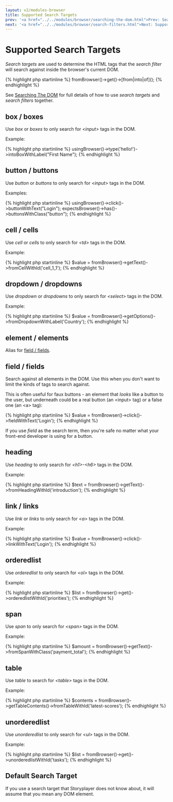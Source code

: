 ```yaml
---
layout: v2/modules-browser
title: Supported Search Targets
prev: '<a href="../../modules/browser/searching-the-dom.html">Prev: Searching The DOM</a>'
next: '<a href="../../modules/browser/search-filters.html">Next: Supported Search Filters</a>'
---
```


# Supported Search Targets

_Search targets_ are used to determine the HTML tags that the _search filter_ will search against inside the browser's current DOM.

{% highlight php startinline %}
fromBrowser()->get()->[from|into|of]<SearchTarget><SearchFilter>();
{% endhighlight %}

See [Searching The DOM](searching-the-dom.html) for full details of how to use _search targets_ and _search filters_ together.

## box / boxes

Use _box_ or _boxes_ to only search for _&lt;input&gt;_ tags in the DOM.

Example:

{% highlight php startinline %}
usingBrowser()->type('hello!')->intoBoxWithLabel("First Name");
{% endhighlight %}

## button / buttons

Use _button_ or _buttons_ to only search for _&lt;input&gt;_ tags in the DOM.

Examples:

{% highlight php startinline %}
usingBrowser()->click()->buttonWithText("Login");
expectsBrowser()->has()->buttonsWithClass("button");
{% endhighlight %}

## cell / cells

Use _cell_ or _cells_ to only search for _&lt;td&gt;_ tags in the DOM.

Example:

{% highlight php startinline %}
$value = fromBrowser()->getText()->fromCellWithId('cell_1_1');
{% endhighlight %}

## dropdown / dropdowns

Use _dropdown_ or _dropdowns_ to only search for _&lt;select&gt;_ tags in the DOM.

Example:

{% highlight php startinline %}
$value = fromBrowser()->getOptions()->fromDropdownWithLabel('Country');
{% endhighlight %}

## element / elements

Alias for [field / fields](field__fields).

## field / fields

Search against all elements in the DOM.  Use this when you don't want to limit the kinds of tags to search against.

This is often useful for faux buttons - an element that _looks_ like a button to the user, but underneath could be a real button (an &lt;input&gt; tag) or a false one (an &lt;a&gt; tag):

{% highlight php startinline %}
$value = fromBrowser()->click()->fieldWithText('Login');
{% endhighlight %}

If you use _field_ as the search term, then you're safe no matter what your front-end developer is using for a button.

## heading

Use _heading_ to only search for _&lt;h1&gt;-&lt;h6&gt;_ tags in the DOM.

Example:

{% highlight php startinline %}
$text = fromBrowser()->getText()->fromHeadingWithId('introduction');
{% endhighlight %}

## link / links

Use _link_ or _links_ to only search for _&lt;a&gt;_ tags in the DOM.

Example:

{% highlight php startinline %}
$value = fromBrowser()->click()->linkWithText('Login');
{% endhighlight %}

## orderedlist

Use _orderedlist_ to only search for _&lt;ol&gt;_ tags in the DOM.

Example:

{% highlight php startinline %}
$list = fromBrowser()->get()->orderedlistWithId('priorities');
{% endhighlight %}

## span

Use _span_ to only search for _&lt;span&gt;_ tags in the DOM.

Example:

{% highlight php startinline %}
$amount = fromBrowser()->getText()->fromSpanWithClass('payment_total');
{% endhighlight %}

## table

Use _table_ to search for _&lt;table&gt;_ tags in the DOM.

Example:

{% highlight php startinline %}
$contents = fromBrowser()->getTableContents()->fromTableWithId('latest-scores');
{% endhighlight %}

## unorderedlist

Use _unorderedlist_ to only search for _&lt;ul&gt;_ tags in the DOM.

Example:

{% highlight php startinline %}
$list = fromBrowser()->get()->unorderedlistWithId('tasks');
{% endhighlight %}

## Default Search Target

If you use a search target that Storyplayer does not know about, it will assume that you mean any DOM element.

